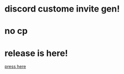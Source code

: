 # discord custome invite gen!
# no cp
# release is here!
[press here](https://github.com/tireder/discord-invite/releases/tag/1.0)
